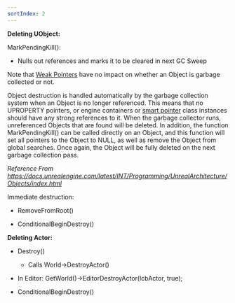```yaml
---
sortIndex: 2
---
```


**Deleting UObject:**

MarkPendingKill():

- Nulls out references and marks it to be cleared in next GC Sweep

Note that [Weak Pointers](https://docs.unrealengine.com/latest/INT/Programming/UnrealArchitecture/SmartPointerLibrary/WeakPointer/index.html) have no impact on whether an Object is garbage collected or not.

Object destruction is handled automatically by the garbage collection system when an Object is no longer referenced. This means that no UPROPERTY pointers, or engine containers or [smart pointer](https://docs.unrealengine.com/latest/INT/Programming/UnrealArchitecture/SmartPointerLibrary/index.html) class instances should have any strong references to it. When the garbage collector runs, unreferenced Objects that are found will be deleted. In addition, the function MarkPendingKill() can be called directly on an Object, and this function will set all pointers to the Object to NULL, as well as remove the Object from global searches. Once again, the Object will be fully deleted on the next garbage collection pass.

*Reference From <https://docs.unrealengine.com/latest/INT/Programming/UnrealArchitecture/Objects/index.html>*

Immediate destruction:

- RemoveFromRoot()

- ConditionalBeginDestroy()

**Deleting Actor:**

- Destroy()

  - Calls World->DestroyActor()

- In Editor: GetWorld()->EditorDestroyActor(lcbActor, true);

- ConditionalBeginDestroy()
